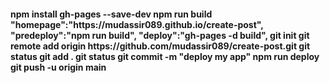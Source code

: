 <h4>
npm install gh-pages --save-dev
npm run build
"homepage":"https://mudassir089.github.io/create-post",
"predeploy":"npm run build",
"deploy":"gh-pages -d build",
git init
git remote add origin https://github.com/mudassir089/create-post.git
git status
git add .
git status
git commit -m "deploy my app"
npm run deploy
git push -u origin main
</h4>
